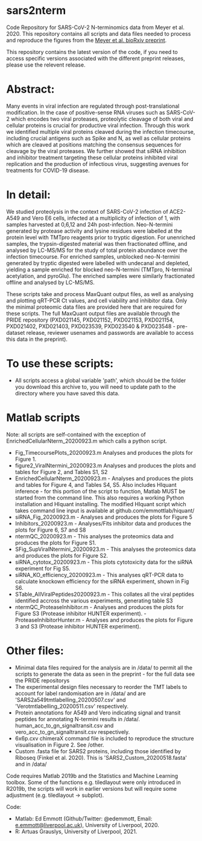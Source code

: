 # sars2nterm
Code Repository for SARS-CoV-2 N-terminomics data from Meyer et al. 2020. This repository contains all scripts and data files needed to process and reproduce the figures from the [Meyer et al. bioRxiv preprint](https://www.biorxiv.org/content/10.1101/2020.09.16.297945v1). 

This repository contains the latest version of the code, if you need to access specific versions associated with the different preprint releases, please use the relevent release.

# Abstract:
Many events in viral infection are regulated through post-translational modification. In the case of positive-sense RNA viruses such as SARS-CoV-2 which encodes two viral proteases, proteolytic cleavage of both viral and cellular proteins is crucial for productive viral infection. Through this work we identified multiple viral proteins cleaved during the infection timecourse, including crucial antigens such as Spike and N, as well as cellular proteins which are cleaved at positions matching the consensus sequences for cleavage by the viral proteases. We further showed that siRNA inhibition and inhibitor treatment targeting these cellular proteins inhibited viral replication and the production of infectious virus, suggesting avenues for treatments for COVID-19 disease.

# In detail: 
We studied proteolysis in the context of SARS-CoV-2 infection of ACE2-A549 and Vero E6 cells, infected at a multiplicity of infection of 1, with samples harvested at 0,6,12 and 24h post-infection. Neo-N-termini generated by protease activity and lysine residues were labelled at the protein level with TMTpro reagents prior to tryptic digestion. For unenriched samples, the trypsin-digested material was then fractionated offline, and analysed by LC-MS/MS for the study of total protein abundance over the infection timecourse. For enriched samples, unblocked neo-N-termini generated by tryptic digested were labelled with undecanal and depleted, yielding a sample enriched for blocked neo-N-termini (TMTpro, N-terminal acetylation, and pyroGlu). The enriched samples were similarly fractionated offline and analysed by LC-MS/MS. 

These scripts take and process MaxQuant output files, as well as analysing and plotting qRT-PCR Ct values, and cell viability and inhibitor data. Only the minimal proteomic data files are provided here that are required for these scripts. The full MaxQuant output files are available through the PRIDE repository (PXD021145, PXD021152, PXD021153, PXD021154, PXD021402, PXD021403, PXD023539, PXD023540 & PXD023548 - pre-dataset release, reviewer usenames and passwords are available to access this data in the preprint).

# To use these scripts:
- All scripts access a global variable 'path', which should be the folder you download this archive to, you will need to update path to the directory where you have saved this data.

# Matlab scripts 
Note: all scripts are self-contained with the exception of EnrichedCellularNterm_20200923.m which calls a python script. 

- Fig_TimecoursePlots_20200923.m Analyses and produces the plots for Figure 1.
- figure2_ViralNtermini_20200923.m Analyses and produces the plots and tables for Figure 2, and Tables S1, S2
- EnrichedCellularNterm_20200923.m - Analyses and produces the plots and tables for Figure 4, and Tables S4, S5. Also includes HIquant inference - for this portion of the script to function, Matlab MUST be started from the command line. This also requires a working Python installation and HIquant installing. The modified HIquant script which takes command line input is available at github.com/emmottlab/hiquant/
- siRNA_Fig_20200923.m - Analyses and produces the plots for Figure 5
- Inhibitors_20200923.m - Analyses/Fits inhibitor data and produces the plots for Figure 6, S7 and S8
- ntermQC_20200923.m - This analyses the proteomics data and produces the plots for Figure S1.
- SFig_SupViralNtermini_20200923.m - This analyses the proteomics data and produces the plots for Figure S2.
- siRNA_cytotox_20200923.m - This plots cytotoxicity data for the siRNA experiment for Fig S5.
- siRNA_KO_efficiency_20200923.m - This analyses qRT-PCR data to calculate knockown efficiency for the siRNA experiment, shown in Fig S6.
- STable_AllViralPeptides20200923.m - This collates all the viral peptides identified accross the various experiments, generating table S3
- ntermQC_ProteaseInhibitor.m - Analyses and produces the plots for Figure S3 (Protease inhibitor HUNTER experiment).
-ProteaseInhibitorHunter.m - Analyses and produces the plots for Figure 3 and S3 (Protease inhibitor HUNTER experiment).

# Other files:
- Minimal data files required for the analysis are in /data/ to permit all the scripts to generate the data as seen in the preprint - for the full data see the PRIDE repositorys
- The experimental design files necessary to reorder the TMT labels to account for label randomisation are in /data/ and are 'SARS2a549tmtlabelling_20200507.csv' and 'Verotmtlabelling_20200511.csv' respectively.
- Protein annotations for A549 and Vero indicating signal and transit peptides for annotating N-termini results in /data/. human_acc_to_gn_signaltransit.csv and vero_acc_to_gn_signaltransit.csv respectively.
- 6x6p.cxv chimeraX command file is included to reproduce the structure visualisation in Figure 2. See /other.
- Custom .fasta file for SARS2 proteins, including those identified by Riboseq (Finkel et al. 2020). This is 'SARS2_Custom_20200518.fasta' and in /data/ 

Code requires Matlab 2019b and the Statistics and Machine Learning toolbox. Some of the functions e.g. tiledlayout were only introduced in R2019b, the scripts will work in earlier versions but will require some adjustment (e.g. tiledlayout -> subplot).

Code: 
- Matlab: Ed Emmott (Github/Twitter: @edemmott, Email: e.emmott@liverpool.ac.uk), University of Liverpool, 2020.
- R: Artuas Grauslys, University of Liverpool, 2021.
